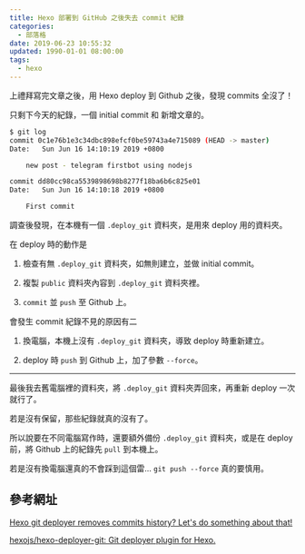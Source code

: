 ```yaml
---
title: Hexo 部署到 GitHub 之後失去 commit 紀錄
categories:
  - 部落格
date: 2019-06-23 10:55:32
updated: 1990-01-01 08:00:00
tags:
  - hexo
---
```


上禮拜寫完文章之後，用 Hexo deploy 到 Github 之後，發現 commits 全沒了！

只剩下今天的紀錄，一個 initial commit 和 新增文章的。

```bash
$ git log
commit 0c1e76b1e3c34dbc898efcf0be59743a4e715089 (HEAD -> master)
Date:   Sun Jun 16 14:10:19 2019 +0800

    new post - telegram firstbot using nodejs

commit dd80cc98ca5539898698b8277f18ba6b6c825e01
Date:   Sun Jun 16 14:10:18 2019 +0800

    First commit
```

<!--more-->

調查後發現，在本機有一個 `.deploy_git` 資料夾，是用來 deploy 用的資料夾。

在 deploy 時的動作是

1. 檢查有無 `.deploy_git` 資料夾，如無則建立，並做 initial commit。

2. 複製 `public` 資料夾內容到 `.deploy_git` 資料夾裡。

3. `commit` 並 `push` 至 Github 上。

會發生 commit 紀錄不見的原因有二

1. 換電腦，本機上沒有 `.deploy_git` 資料夾，導致 deploy 時重新建立。

2. deploy 時 `push` 到 Github 上，加了參數 `--force`。

---

最後我去舊電腦裡的資料夾，將 `.deploy_git` 資料夾弄回來，再重新 deploy 一次就行了。

若是沒有保留，那些紀錄就真的沒有了。

所以說要在不同電腦寫作時，還要額外備份 `.deploy_git` 資料夾，或是在 deploy 前，將 Github 上的紀錄先 `pull` 到本機上。

若是沒有換電腦還真的不會踩到這個雷... `git push --force` 真的要慎用。

## 參考網址

[Hexo git deployer removes commits history? Let's do something about that!](https://e.printstacktrace.blog/hexo-git-deployer-removes-commits-history-lets-do-something-about-that/)

[hexojs/hexo-deployer-git: Git deployer plugin for Hexo.](https://github.com/hexojs/hexo-deployer-git/blob/master/lib/deployer.js)
